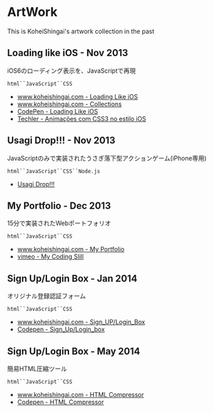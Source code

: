 ArtWork
=========

This is KoheiShingai's artwork collection in the past

## Loading like iOS - Nov 2013
iOS6のローディング表示を、JavaScriptで再現

`html``JavaScript``CSS`

* [www.koheishingai.com - Loading Like iOS](http://www.koheishingai.com/loading_like_iOS)
* [www.koheishingai.com - Collections](http://www.koheishingai.com/collections/1)
* [CodePen - Loading Like iOS](http://codepen.io/koheishingai/details/phaEB/#stats)
* [Techler - Animações com CSS3 no estilo iOS](http://www.teckler.com/pt/Luanzera/Anima%C3%A7%C3%B5es-com-CSS3-no-estilo-iOS-132815)

## Usagi Drop!!! - Nov 2013
JavaScriptのみで実装されたうさぎ落下型アクションゲーム(iPhone専用)

`html``JavaScript``CSS``Node.js`

* [Usagi Drop!!!](http://usagidrop.azurewebsites.net)

## My Portfolio - Dec 2013
15分で実装されたWebポートフォリオ

`html``JavaScript``CSS`

* [www.koheishingai.com - My Portfolio](http://www.koheishingai.com/My_Portfolio)
* [vimeo - My Coding Slill](http://vimeo.com/77338550)

## Sign Up/Login Box - Jan 2014
オリジナル登録認証フォーム

`html``JavaScript``CSS`

* [www.koheishingai.com - Sign_UP/Login_Box](http://www.koheishingai.com/SignUp_LoginBox)
* [Codepen - Sign_Up/Login_box](http://codepen.io/koheishingai/details/FLvgs/)

## Sign Up/Login Box - May 2014
簡易HTML圧縮ツール

`html``JavaScript``CSS`

* [www.koheishingai.com - HTML Compressor](http://www.koheishingai.com/HTML_Compressor)
* [Codepen - HTML Compressor](http://codepen.io/koheishingai/details/fvlJk/)


